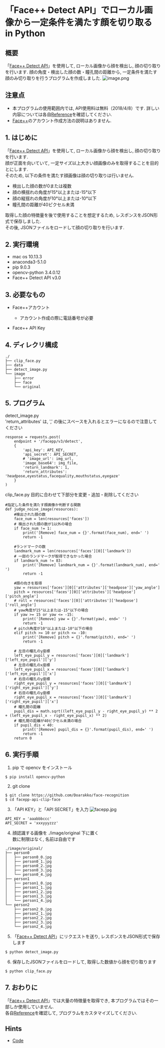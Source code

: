 # 「Face++ Detect API」でローカル画像から一定条件を満たす顔を切り取る in Python

## 概要
「[Face++ Detect API](https://www.faceplusplus.com/face-detection/)」を使用して, ローカル画像から顔を検出し, 顔の切り取りを行います.
顔の角度・検出した顔の数・瞳孔間の距離から, 一定条件を満たす顔のみ切り取りを行うプログラムを作成しました.
![image.png](https://qiita-image-store.s3.amazonaws.com/0/245792/b8de8352-0e4d-6e99-e606-325a105ac94e.png)

## 注意点
- 本プログラムの使用範囲内では, API使用料は無料（2018/4/8）です. 詳しい内容については各自[Reference](https://console.faceplusplus.com/documents/5679127)を確認してください.
- [Face++](https://www.faceplusplus.com/)のアカウント作成方法の説明はありません.

## 1. はじめに
「[Face++ Detect API](https://www.faceplusplus.com/face-detection/)」を使用して, ローカル画像から顔を検出し, 顔の切り取りを行います.  
顔が正面を向いていて, 一定サイズ以上大きい顔画像のみを取得することを目的とにします.  
そのため, 以下の条件を満たす顔画像は顔の切り取りは行いません.

- 検出した顔の数が0または複数  
- 顔の横揺れの角度が15°以上または-15°以下  
- 顔の縦揺れの角度が10°以上または-10°以下  
- 瞳孔間の距離が40ピクセル未満  

取得した顔の特徴量を後で使用することを想定するため, レスポンスをJSON形式で保存しました.  
その後, JSONファイルをロードして顔の切り取りを行います.

## 2. 実行環境
- mac os 10.13.3  
- anaconda3-5.1.0  
- pip 9.0.3  
- opencv-python 3.4.0.12  
- Face++ Detect API v3.0  

## 3. 必要なもの
- Face++アカウント  
    - アカウント作成の際に電話番号が必要

-  Face++ API Key

## 4. ディレクリ構成

```
./
├── clip_face.py
├── data
├── detect_image.py
└── image
    ├── error
    ├── face
    └── original
```

## 5. プログラム
detect_image.py  
'return_attributes' は, ',' の後にスペースを入れるとエラーになるので注意してください

```
response = requests.post(
    endpoint + '/facepp/v3/detect',
    {
        'api_key': API_KEY,
        'api_secret': API_SECRET,
        # 'image_url': img_url,
        'image_base64': img_file,
        'return_landmark': 1,
        'return_attributes': 'headpose,eyestatus,facequality,mouthstatus,eyegaze'
    }
)
```
clip_face.py
目的に合わせて下部分を変更・追加・削除してください

```
#指定した条件を満たす顔画像か判断する関数
def judge_noise_image(resources):
    #検出された顔の数
    face_num = len(resources['faces'])
    # 検出された顔の数が1以外の場合
    if face_num != 1:
        print('[Remove] face_num = {}'.format(face_num), end=' ')
        return -1

    #ランドマークの数
    landmark_num = len(resources['faces'][0]['landmark'])
    # 一部のランドマークが取得できなかった場合
    if landmark_num != 83:
        print('[Remove] landmark_num = {}'.format(landmark_num), end=' ')
        return -1

    #顔の向きを取得
    yaw = resources['faces'][0]['attributes']['headpose']['yaw_angle']
    pitch = resources['faces'][0]['attributes']['headpose']['pitch_angle']
    # roll = resources['faces'][0]['attributes']['headpose']['roll_angle']
    # yaw角度が15°以上または-15°以下の場合
    if yaw >= 15 or yaw <= -15:
        print('[Remove] yaw = {}'.format(yaw), end=' ')
        return -1
    # pitch角度が10°以上または-10°以下の場合
    elif pitch >= 10 or pitch <= -10:
        print('[Remove] pitch = {}'.format(pitch), end=' ')
        return -1

    # 左目の瞳孔のy座標
    left_eye_pupil_y = resources['faces'][0]['landmark']['left_eye_pupil']['y']
    # 左目の瞳孔のx座標
    left_eye_pupil_x = resources['faces'][0]['landmark']['left_eye_pupil']['x']
    # 右目の瞳孔のy座標
    right_eye_pupil_y = resources['faces'][0]['landmark']['right_eye_pupil']['y']
    # 右目の瞳孔のy座標
    right_eye_pupil_x = resources['faces'][0]['landmark']['right_eye_pupil']['x']
    # 瞳孔間の距離
    pupil_dis = math.sqrt((left_eye_pupil_y - right_eye_pupil_y) ** 2 + (left_eye_pupil_x - right_eye_pupil_x) ** 2)
    # 瞳孔間の距離が40ピクセル未満の場合
    if pupil_dis < 40:
        print('[Remove] pupil_dis = {}'.format(pupil_dis), end=' ')
        return -1
    return 0
```

## 6. 実行手順
1. pip で opencv をインストール

```
$ pip install opencv-python
```

2. git clone

```
$ git clone https://github.com/Doarakko/face-recognition
$ cd facepp-api-clip-face
```

3. 「API KEY」と「API SECRET」を入力
![facepp.jpg](https://qiita-image-store.s3.amazonaws.com/0/245792/0218f4ba-b158-7f8e-3398-2b1b0d73f52b.jpeg)

```
API_KEY = 'aaabbbccc'
API_SECRET = 'xxxyyyzzz'
```

4. 顔認識する画像を ./image/original 下に置く  
数に制限はなく, 名前は自由です

```
./image/original/
├── person0
│   ├── person0_0.jpg
│   ├── person0_1.jpg
│   ├── person0_2.jpg
│   ├── person0_3.jpg
│   └── person0_4.jpg
├── person1
│   ├── person1_0.jpg
│   ├── person1_1.jpg
│   ├── person1_2.jpg
│   ├── person1_3.jpg
│   └── person1_4.jpg
└── person2
    ├── person2_0.jpg
    ├── person2_1.jpg
    ├── person2_2.jpg
    ├── person2_3.jpg
    └── person2_4.jpg
```

5. 「[Face++ Detect API](https://www.faceplusplus.com/face-detection/)」にリクエストを送り, レスポンスをJSON形式で保存します

```
$ python detect_image.py
```

6. 保存したJSONファイルをロードして, 取得した数値から顔を切り取ります

```
$ python clip_face.py
```

## 7. おわりに
「[Face++ Detect API](https://www.faceplusplus.com/face-detection/)」では大量の特徴量を取得でき, 本プログラムではその一部しか使用していません.  
各自[Reference](https://console.faceplusplus.com/documents/5679127)を確認して, プログラムをカスタマイズしてください.

## Hints
- [Code](https://github.com/Doarakko/face-recognition/tree/master/facepp-api-clip-face)